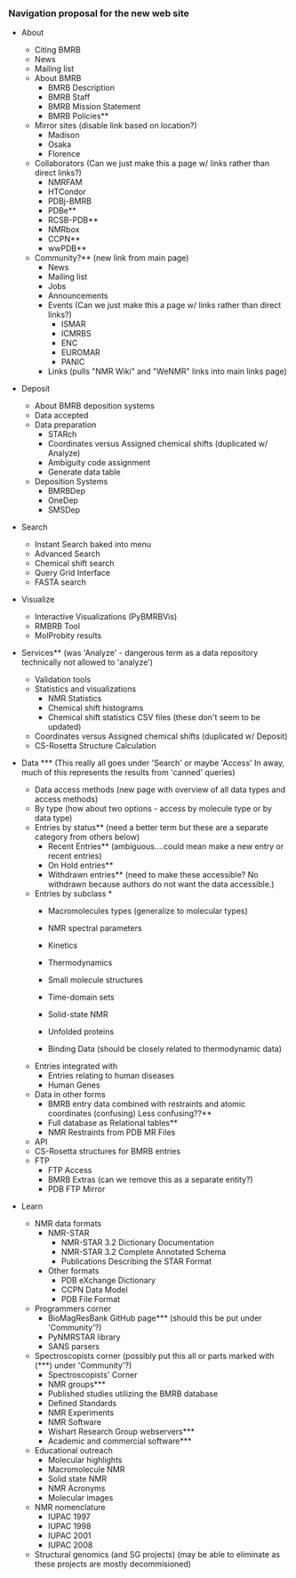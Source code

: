 ### Navigation proposal for the new web site

* About
  * Citing BMRB
  * News
  * Mailing list
  * About BMRB
    * BMRB Description
    * BMRB Staff
    * BMRB Mission Statement
    * BMRB Policies**
   * Mirror sites (disable link based on location?)
     * Madison
     * Osaka
     * Florence
   * Collaborators (Can we just make this a page w/ links rather than direct links?)
     * NMRFAM
     * HTCondor
     * PDBj-BMRB
     * PDBe**
     * RCSB-PDB**
     * NMRbox
     * CCPN**
     * wwPDB**
   * Community?** (new link from main page)
     * News
     * Mailing list
     * Jobs
     * Announcements
     * Events (Can we just make this a page w/ links rather than direct links?)
       * ISMAR
       * ICMRBS
       * ENC
       * EUROMAR
       * PANIC
     * Links (pulls "NMR Wiki" and "WeNMR" links into main links page)
* Deposit
  * About BMRB deposition systems
  * Data accepted
  * Data preparation
    * STARch
    * Coordinates versus Assigned chemical shifts (duplicated w/ Analyze)
    * Ambiguity code assignment
    * Generate data table
  * Deposition Systems
    * BMRBDep
    * OneDep
    * SMSDep
* Search
  * Instant Search baked into menu
  * Advanced Search
  * Chemical shift search
  * Query Grid Interface
  * FASTA search

* Visualize
  * Interactive Visualizations (PyBMRBVis)
  * RMBRB Tool
  * MolProbity results
* Services** (was 'Analyze' - dangerous term as a data repository technically not allowed to 'analyze')
  * Validation tools
  * Statistics and visualizations
    * NMR Statistics
    * Chemical shift histograms
    * Chemical shift statistics CSV files (these don't seem to be updated)
  * Coordinates versus Assigned chemical shifts (duplicated w/ Deposit)
  * CS-Rosetta Structure Calculation
* Data *** (This really all goes under 'Search' or maybe 'Access' In away, much of this represents the results from 'canned' queries)
  * Data access methods (new page with overview of all data types and access methods)
  * By type (how about two options - access by molecule type or by data type)
  * Entries by status** (need a better term but these are a separate category from others below)
    * Recent Entries**  (ambiguous….could mean make a new entry or recent entries)
    * On Hold entries**
    * Withdrawn entries**   (need to make these accessible? No withdrawn because authors do not want the data accessible.)
  * Entries by subclass
    * 
    * Macromolecules types (generalize to molecular types)
    * NMR spectral parameters

    * Kinetics
    * Thermodynamics
    * Small molecule structures
    * Time-domain sets
    * Solid-state NMR
    * Unfolded proteins
    * Binding Data (should be closely related to thermodynamic data)
  * Entries integrated with
    * Entries relating to human diseases
    * Human Genes
  * Data in other forms
    * BMRB entry data combined with restraints and atomic coordinates (confusing) Less confusing??**
    * Full database as Relational tables**
    * NMR Restraints from PDB MR Files
  * API
  * CS-Rosetta structures for BMRB entries
  * FTP
    * FTP Access
    * BMRB Extras (can we remove this as a separate entity?)
    * PDB FTP Mirror
* Learn
  * NMR data formats
    * NMR-STAR
      * NMR-STAR 3.2 Dictionary Documentation
      * NMR-STAR 3.2 Complete Annotated Schema
      * Publications Describing the STAR Format
    * Other formats
      * PDB eXchange Dictionary
      * CCPN Data Model
      * PDB File Format
  * Programmers corner
    * BioMagResBank GitHub page*** (should this be put under 'Community'?)
    * PyNMRSTAR library
    * SANS parsers
  * Spectroscopists corner (possibly put this all or parts marked with (***) under 'Community'?)
    * Spectroscopists' Corner
    * NMR groups***
    * Published studies utilizing the BMRB database
    * Defined Standards
    * NMR Experiments
    * NMR Software
    * Wishart Research Group webservers***
    * Academic and commercial software***
  * Educational outreach
    * Molecular highlights
    * Macromolecule NMR
    * Solid state NMR
    * NMR Acronyms
    * Molecular images
  * NMR nomenclature
    * IUPAC 1997
    * IUPAC 1998
    * IUPAC 2001
    * IUPAC 2008
  * Structural genomics (and SG projects) (may be able to eliminate as these projects are mostly decommisioned)
